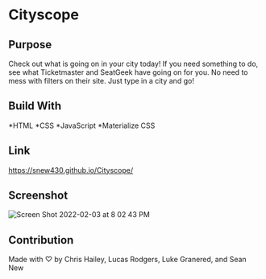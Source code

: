 # Cityscope
## Purpose

Check out what is going on in your city today!  If you need something to do, see what Ticketmaster and SeatGeek have going on for you.  No need to mess with filters on their site. Just type in a city and go!

## Build With

*HTML
*CSS
*JavaScript
*Materialize CSS

## Link

https://snew430.github.io/Cityscope/

## Screenshot

![Screen Shot 2022-02-03 at 8 02 43 PM](https://user-images.githubusercontent.com/93355113/152455118-94986549-ea31-47fc-a5bf-c8b6230bdc9e.png)

## Contribution

Made with ♡ by Chris Hailey, Lucas Rodgers, Luke Granered, and Sean New